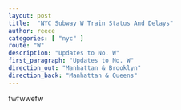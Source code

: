 ```yaml
---
layout: post
title:  "NYC Subway W Train Status And Delays"
author: reece
categories: [ "nyc" ]
route: "W"
description: "Updates to No. W"
first_paragraph: "Updates to No. W"
direction_out: "Manhattan & Brooklyn"
direction_back: "Manhattan & Queens"
---
```


fwfwwefw

